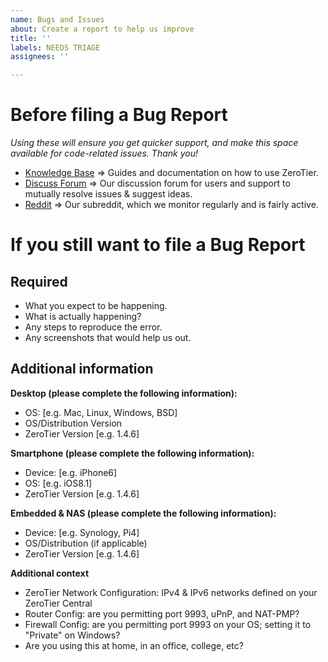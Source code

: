 ```yaml
---
name: Bugs and Issues
about: Create a report to help us improve
title: ''
labels: NEEDS TRIAGE
assignees: ''

---
```


# Before filing a Bug Report

_Using these will ensure you get quicker support, and make this space available for code-related issues. Thank you!_

- [Knowledge Base](https://zerotier.atlassian.net/wiki/spaces/SD/overview) => Guides and documentation on how to use ZeroTier.
- [Discuss Forum](https://discuss.zerotier.com/) => Our discussion forum for users and support to mutually resolve issues & suggest ideas.
- [Reddit](https://www.reddit.com/r/zerotier/) => Our subreddit, which we monitor regularly and is fairly active.

# If you still want to file a Bug Report

## Required

- What you expect to be happening.
- What is actually happening?
- Any steps to reproduce the error.
- Any screenshots that would help us out.

## Additional information 

**Desktop (please complete the following information):**
 - OS: [e.g. Mac, Linux, Windows, BSD]
 - OS/Distribution Version
 - ZeroTier Version [e.g. 1.4.6]
  
**Smartphone (please complete the following information):**
 - Device: [e.g. iPhone6]
 - OS: [e.g. iOS8.1]
 - ZeroTier Version [e.g. 1.4.6]

 **Embedded & NAS (please complete the following information):**
 - Device: [e.g. Synology, Pi4]
 - OS/Distribution (if applicable)
 - ZeroTier Version [e.g. 1.4.6]

**Additional context**
- ZeroTier Network Configuration: IPv4 & IPv6 networks defined on your ZeroTier Central
- Router Config: are you permitting port 9993, uPnP, and NAT-PMP?
- Firewall Config: are you permitting port 9993 on your OS; setting it to "Private" on Windows?
- Are you using this at home, in an office, college, etc?
